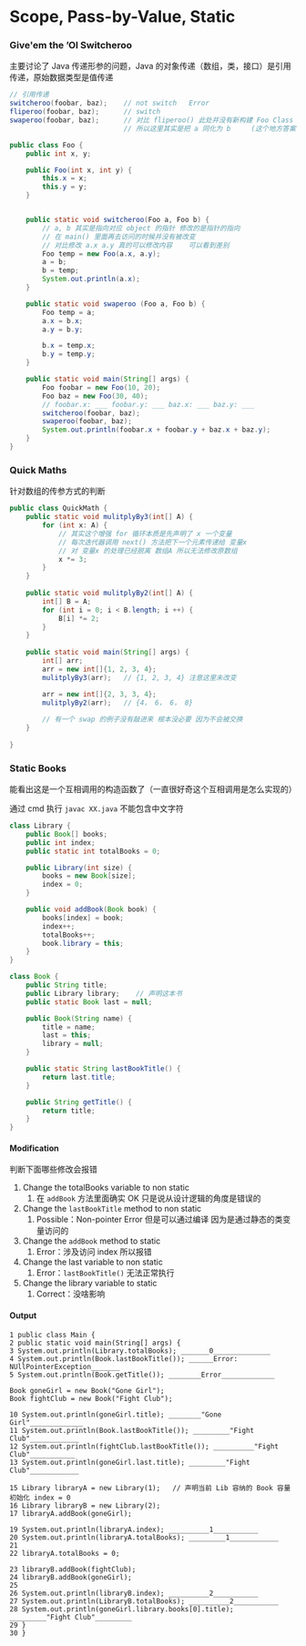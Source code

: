 # Scope, Pass-by-Value, Static

### Give'em the ’Ol Switcheroo

主要讨论了 Java 传递形参的问题，Java 的对象传递（数组，类，接口）是引用传递，原始数据类型是值传递

```java
// 引用传递
switcheroo(foobar, baz);	// not switch	Error
fliperoo(foobar, baz);		// switch
swaperoo(foobar, baz);		// 对比 fliperoo() 此处并没有新构建 Foo Class
							// 所以这里其实是把 a 同化为 b		(这个地方答案出错了)

public class Foo {
    public int x, y;

    public Foo(int x, int y) {
        this.x = x;
        this.y = y;
    }


    public static void switcheroo(Foo a, Foo b) {
        // a, b 其实是指向对应 object 的指针 修改的是指针的指向
        // 在 main() 里面再去访问的时候并没有被改变
        // 对比修改 a.x a.y 真的可以修改内容	可以看到差别
        Foo temp = new Foo(a.x, a.y);
        a = b;
        b = temp;
        System.out.println(a.x);
    }

    public static void swaperoo (Foo a, Foo b) {
        Foo temp = a;
        a.x = b.x;
        a.y = b.y;

        b.x = temp.x;
        b.y = temp.y;
    }

    public static void main(String[] args) {
        Foo foobar = new Foo(10, 20);
        Foo baz = new Foo(30, 40);
        // foobar.x: ___ foobar.y: ___ baz.x: ___ baz.y: ___
        switcheroo(foobar, baz);
        swaperoo(foobar, baz);
        System.out.println(foobar.x + foobar.y + baz.x + baz.y);
    }
}
```



### Quick Maths

针对数组的传参方式的判断

```java
public class QuickMath {
    public static void mulitplyBy3(int[] A) {
        for (int x: A) {
            // 其实这个增强 for 循环本质是先声明了 x 一个变量
            // 每次迭代器调用 next() 方法把下一个元素传递给 变量x
            // 对 变量x 的处理已经脱离 数组A 所以无法修改原数组
            x *= 3;
        }
    }
    
    public static void mulitplyBy2(int[] A) {
        int[] B = A;
        for (int i = 0; i < B.length; i ++) {
            B[i] *= 2;
        }
    }
    
    public static void main(String[] args) {
        int[] arr;
        arr = new int[]{1, 2, 3, 4};
        mulitplyBy3(arr);	// {1, 2, 3, 4}	注意这里未改变

        arr = new int[]{2, 3, 3, 4};
        mulitplyBy2(arr);	// {4， 6， 6， 8}
        
        // 有一个 swap 的例子没有敲进来 根本没必要 因为不会被交换
    }
    
}
```



### Static Books

能看出这是一个互相调用的构造函数了（一直很好奇这个互相调用是怎么实现的）

通过 cmd 执行 `javac XX.java` 不能包含中文字符

```java
class Library {
    public Book[] books;
    public int index;
    public static int totalBooks = 0;

    public Library(int size) {
        books = new Book[size];
        index = 0;
    }

    public void addBook(Book book) {
        books[index] = book;
        index++;
        totalBooks++;
        book.library = this;
    }
}

class Book {
    public String title;
    public Library library;    // 声明这本书
    public static Book last = null;

    public Book(String name) {
        title = name;
        last = this;
        library = null;
    }

    public static String lastBookTitle() {
        return last.title;
    }

    public String getTitle() {
        return title;
    }
}
```



#### Modification

判断下面哪些修改会报错

1. Change the totalBooks variable to non static
   1. 在 `addBook` 方法里面确实 OK 只是说从设计逻辑的角度是错误的
2. Change the `lastBookTitle` method to non static
   1. Possible：Non-pointer Error	但是可以通过编译 因为是通过静态的类变量访问的
3. Change the `addBook` method to static
   1. Error：涉及访问 index 所以报错
4. Change the last variable to non static
   1. Error：`lastBookTitle()` 无法正常执行
5. Change the library variable to static
   1. Correct：没啥影响



#### Output

```
1 public class Main {
2 public static void main(String[] args) {
3 System.out.println(Library.totalBooks); _______0______________
4 System.out.println(Book.lastBookTitle()); ______Error: NUllPointerException_______
5 System.out.println(Book.getTitle()); ________Error_____________

Book goneGirl = new Book("Gone Girl");
Book fightClub = new Book("Fight Club");

10 System.out.println(goneGirl.title); ________"Gone Girl"_____________
11 System.out.println(Book.lastBookTitle()); _________"Fight Club"____________
12 System.out.println(fightClub.lastBookTitle()); __________"Fight Club"___________
13 System.out.println(goneGirl.last.title); _________"Fight Club"____________

15 Library libraryA = new Library(1);	// 声明当前 Lib 容纳的 Book 容量 初始化 index = 0
16 Library libraryB = new Library(2);
17 libraryA.addBook(goneGirl);

19 System.out.println(libraryA.index); __________1___________
20 System.out.println(libraryA.totalBooks); _________1____________
21
22 libraryA.totalBooks = 0;

23 libraryB.addBook(fightClub);
24 libraryB.addBook(goneGirl);
25
26 System.out.println(libraryB.index); __________2___________
27 System.out.println(LibraryB.totalBooks); __________2___________
28 System.out.println(goneGirl.library.books[0].title); _________"Fight Club"_________
29 }
30 }
```

